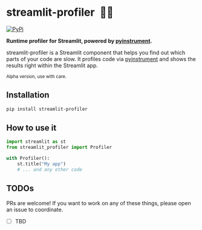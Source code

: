# streamlit-profiler &nbsp;🏄🏼

[![PyPi](https://img.shields.io/pypi/v/streamlit-profiler)](https://pypi.org/project/streamlit-profiler/)

**Runtime profiler for Streamlit, powered by [pyinstrument](https://github.com/joerick/pyinstrument).**

streamlit-profiler is a Streamlit component that helps you find out which parts of your
code are slow. It profiles code via [pyinstrument](https://github.com/joerick/pyinstrument)
and shows the results right within the Streamlit app.

<sup>Alpha version, use with care.</sup>

<!--

<h3 align="center">
  🎉 <a href="https://github.com/jrieke/streamlit-profiler">Try it out</a> 🎉
</h3>

---

<p align="center">
    <a href="https://github.com/jrieke/readme-template"><img src="demo.gif" width=600></a>
</p>
-->

## Installation

```bash
pip install streamlit-profiler
```

## How to use it

```python
import streamlit as st
from streamlit_profiler import Profiler

with Profiler():
    st.title("My app")
    # ... and any other code
```

## TODOs

PRs are welcome! If you want to work on any of these things, please open an issue to coordinate.

- [ ] TBD
